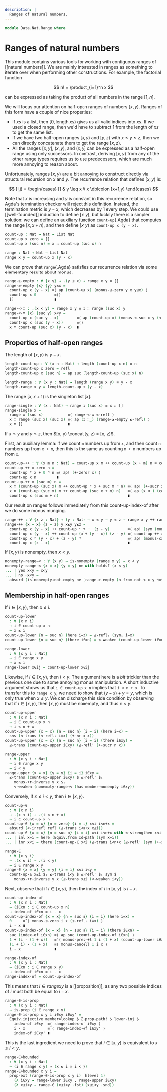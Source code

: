 ```yaml
---
description: |
  Ranges of natural numbers.
---
```


<!--
```agda
open import 1Lab.Prelude

open import Data.List.Membership
open import Data.Nat.Properties
open import Data.List.NonEmpty
open import Data.List.Base
open import Data.Nat.Order
open import Data.Dec.Base
open import Data.Fin.Base hiding (_≤_; _<_)
open import Data.Nat.Base
open import Data.Sum.Base
```
-->

```agda
module Data.Nat.Range where
```

<!--
```agda
private variable
  x y : Nat
```
-->

# Ranges of natural numbers

This module contains various tools for working with contiguous ranges
of [[natural numbers]]. We are mainly interested in ranges as something
to iterate over when performing other constructions. For example, the
factorial function

$$
n! = \product_{i=1}^n x
$$

can be expressed as taking the product of all numbers in the range
$[1, n]$.

We will focus our attention on half-open ranges of numbers $[x, y)$.
Ranges of this form have a couple of nice properties:

- If $xs$ is a list, then $[0, \mathrm{length}\; xs)$ gives us all valid indices into $xs$.
  If we used a closed range, then we'd have to subtract 1 from the length of
  $xs$ to get the same list.
- If we have two half-open ranges $[x, y)$ and $[y,z)$ with $x \leq y \leq z$,
  then we can directly concatenate them to get the range $[x, z)$.
- All the ranges $[x,y]$, $(x,y)$, and $(x,y]$ can be expressed as a
  half-open range using only successors. In contrast, deriving $[x,y)$
  from any of the other range types requires us to use predecessors,
  which are much more annoying to reason about.

Unfortunately, ranges $[x,y)$ are a bit annoying to construct directly
via structural recursion on $x$ and $y$. The recurrence relation that
defines $[x,y)$ is:

$$
[i,j) =
\begin{cases}
  [] & y \leq x \\
  x \dblcolon [x+1,y)
\end{cases}
$$

Note that $x$ is increasing and $y$ is constant in this recurrence relation,
so Agda's termination checker will reject this definition. Instead, the
termination metric is $y - x$, which decreases by 1 every step.
We could use [[well-founded]] induction to define $[x,y)$, but luckily
there is a simpler solution: we can define an auxiliary function
`count-up`{.Agda} that computes the range $[x,x+n)$, and then define
$[x,y)$ as `count-up x (y - x)`.

```agda
count-up : Nat → Nat → List Nat
count-up x zero = []
count-up x (suc n) = x ∷ count-up (suc x) n

range : Nat → Nat → List Nat
range x y = count-up x (y - x)
```

We can prove that `range`{.Agda} satisfies our recurrence relation
via some elementary results about monus.

```agda
range-≥-empty : ∀ {x y} → .(y ≤ x) → range x y ≡ []
range-≥-empty {x} {y} y≤x =
  count-up x (y - x) ≡⟨ ap (count-up x) (monus-≤-zero y x y≤x) ⟩
  count-up x 0        ≡⟨⟩
  []                  ∎

range-<-∷ : .(x < y) → range x y ≡ x ∷ range (suc x) y
range-<-∷ {x} {suc y} x<y =
  count-up x (suc y - x)        ≡⟨ ap (count-up x) (monus-≤-suc x y (≤-peel x<y)) ⟩
  count-up x (suc (y - x))      ≡⟨⟩
  x ∷ count-up (suc x) (y - x)  ∎
```

## Properties of half-open ranges

The length of $[x,y)$ is $y - x$.

```agda
length-count-up : ∀ (x n : Nat) → length (count-up x n) ≡ n
length-count-up x zero = refl
length-count-up x (suc n) = ap suc (length-count-up (suc x) n)

length-range : ∀ (x y : Nat) → length (range x y) ≡ y - x
length-range x y = length-count-up x (y - x)
```

The range $[x,x+1)$ is the singleton list $[x]$.

```agda
range-single : ∀ (x : Nat) → range x (suc x) ≡ x ∷ []
range-single x =
  range x (suc x)           ≡⟨ range-<-∷ ≤-refl ⟩
  x ∷ range (suc x) (suc x) ≡⟨ ap (x ∷_) (range-≥-empty ≤-refl) ⟩
  x ∷ []                    ∎
```

If $x \leq y$ and $y \leq z$, then $[x, y) \concat [y, z) = [x, z)$.

First, an auxiliary lemma: if we count `m` numbers up from `x`, and then
count `n` numbers up from `x + m`, then this is the same as counting
`m + n` numbers up from `x`.

```agda
count-up-++ : ∀ (x m n : Nat) → count-up x m ++ count-up (x + m) n ≡ count-up x (m + n)
count-up-++ x zero n =
  count-up ⌜ x + 0 ⌝ n ≡⟨ ap! (+-zeror x) ⟩
  count-up x n         ∎
count-up-++ x (suc m) n =
  x ∷ (count-up (suc x) m ++ count-up ⌜ x + suc m ⌝ n) ≡⟨ ap! (+-sucr x m) ⟩
  x ∷ (count-up (suc x) m ++ count-up (suc x + m) n)   ≡⟨ ap (x ∷_) (count-up-++ (suc x) m n) ⟩
  count-up x (suc m + n)                               ∎
```

Our result on ranges follows immediately from this count-up-index-of after we do
some monus munging.

```agda
range-++ : ∀ {x z : Nat} → (y : Nat) → x ≤ y → y ≤ z → range x y ++ range y z ≡ range x z
range-++ {x = x} {z = z} y x≤y y≤z =
  count-up x (y - x) ++ count-up ⌜ y ⌝  (z - y)        ≡⟨ ap! (sym (monus-+l-inverse x y x≤y)) ⟩
  count-up x (y - x) ++ count-up (x + (y - x)) (z - y) ≡⟨ count-up-++ x (y - x) (z - y) ⟩
  count-up x ⌜ (y - x) + (z - y) ⌝                     ≡⟨ ap! (monus-cancel-outer x y z x≤y y≤z) ⟩
  count-up x (z - x)                                   ∎
```

<!--
```agda
range-∷r : x ≤ y → range x (suc y) ≡ range x y ∷r y
range-∷r {x = x} {y = y} x≤y =
  range x (suc y)                  ≡˘⟨ range-++ y x≤y ≤-ascend ⟩
  range x y ++ ⌜ range y (suc y) ⌝ ≡⟨ ap! (range-single y) ⟩
  range x y ∷r y                   ∎
```
-->

If $[x,y)$ is nonempty, then $x < y$.

```agda
nonempty-range→< : ∀ {x y} → is-nonempty (range x y) → x < y
nonempty-range→< {x = x} {y = y} ne with holds? (x < y)
... | yes x<y = x<y
... | no ¬x<y =
  absurd (is-nonempty→not-empty ne (range-≥-empty (≤-from-not-< x y ¬x<y)))
```

## Membership in half-open ranges

If $i \in [x,y)$, then $x \leq i$.

```agda
count-up-lower
  : ∀ {x n i}
  → i ∈ count-up x n
  → x ≤ i
count-up-lower {n = suc n} (here i=x) = ≤-reflᵢ (symᵢ i=x)
count-up-lower {n = suc n} (there i∈xn) = <-weaken (count-up-lower i∈xn)

range-lower
  : ∀ {x y i : Nat}
  → i ∈ range x y
  → x ≤ i
range-lower x∈ij = count-up-lower x∈ij
```

Likewise, if $i \in [x,y)$, then $i < y$. The argument here is a *bit*
trickier than the previous one due to some annoying monus manipulation.
A short inductive argument shows us that `i ∈ count-up x n` implies
that `i < n + x`. To transfer this to `range x y`, we need to show
that $(y - x) + y = y$, which is only true when $x \leq y$. We can
discharge this side condition by observing that if $i \in [x,y)$,
then $[x,y)$ must be nonempty, and thus $x < y$.

```agda
count-up-upper
  : ∀ {x n i : Nat}
  → i ∈ count-up x n
  → i < n + x
count-up-upper {x = x} {n = suc n} {i = i} (here i=x) =
  s≤s (≤-trans (≤-reflᵢ i=x) (+-≤r n x))
count-up-upper {x = x} {n = suc n} {i = i} (there i∈xy) =
  ≤-trans (count-up-upper i∈xy) (≤-refl' (+-sucr n x))

range-upper
  : ∀ {x y i : Nat}
  → i ∈ range x y
  → i < y
range-upper {x = x} {y = y} {i = i} i∈xy =
  ≤-trans (count-up-upper i∈xy) $ ≤-refl' $ᵢ
    monus-+r-inverse y x $ᵢ
    <-weaken (nonempty-range→< (has-member→nonempty i∈xy))
```

Conversely, if $x \leq i < y$, then $i \in [x, y)$.

```agda
count-up-∈
  : ∀ {x n i}
  → .(x ≤ i) → .(i < n + x)
  → i ∈ count-up x n
count-up-∈ {x = x} {n = zero} {i = i} x≤i i<n+x =
  absurd (<-irrefl refl (≤-trans i<n+x x≤i))
count-up-∈ {x = x} {n = suc n} {i = i} x≤i i<n+x with ≤-strengthen x≤i
... | inl x=i = here (Equiv.from Id≃path (sym x=i))
... | inr x<i = there (count-up-∈ x<i (≤-trans i<n+x (≤-refl' (sym (+-sucr n x)))))

range-∈
  : ∀ {x y i}
  → .(x ≤ i) → .(i < y)
  → i ∈ range x y
range-∈ {x = x} {y = y} {i = i} x≤i i<y =
  count-up-∈ x≤i $ᵢ ≤-trans i<y $ ≤-refl' $ᵢ sym $
    monus-+r-inverse y x (≤-trans x≤i (<-weaken i<y))
```

Next, observe that if $i \in [x,y)$, then the index of $i$
in $[x,y)$ is $i - x$.

```agda
count-up-index-of
  : ∀ {x n i : Nat}
  → (i∈xn : i ∈ count-up x n)
  → index-of i∈xn ≡ i - x
count-up-index-of {x = x} {n = suc n} {i = i} (here i=x) =
  0     ≡˘⟨ monus-≤-zero i x (≤-reflᵢ i=x) ⟩
  i - x ∎
count-up-index-of {x = x} {n = suc n} {i = i} (there i∈xn) =
  suc (index-of i∈xn) ≡⟨ ap suc (count-up-index-of i∈xn) ⟩
  1 + (i - (1 + x))   ≡˘⟨ monus-pres-+l 1 i (1 + x) (count-up-lower i∈xn) ⟩
  (1 + i) - (1 + x)   ≡⟨ monus-cancell 1 i x ⟩
  i - x               ∎

range-index-of
  : ∀ {x y i : Nat}
  → (i∈xn : i ∈ range x y)
  → index-of i∈xn ≡ i - x
range-index-of = count-up-index-of
```

This means that $i \in range x y$ is a [[proposition]],
as any two possible indices of $i$ must both be equal
to $i - x$.

```agda
range-∈-is-prop
  : ∀ (x y i : Nat)
  → is-prop (i ∈ range x y)
range-∈-is-prop x y i i∈xy i∈xy' =
  Equiv.injective member≃lookup $ Σ-prop-path! $ lower-inj $
    index-of i∈xy  ≡⟨ range-index-of i∈xy ⟩
    i - x          ≡˘⟨ range-index-of i∈xy' ⟩
    index-of i∈xy' ∎
```

This is the last ingredient we need to prove that $i \in [x,y)$
is equivalent to $x \leq i < y$.

```agda
range-∈≃bounded
  : ∀ (x y i : Nat)
  → (i ∈ range x y) ≃ (x ≤ i × i < y)
range-∈≃bounded x y i =
  prop-ext (range-∈-is-prop x y i) (hlevel 1)
    (λ i∈xy → range-lower i∈xy , range-upper i∈xy)
    (λ x≤i<y → range-∈ (x≤i<y .fst) (x≤i<y .snd))
```
